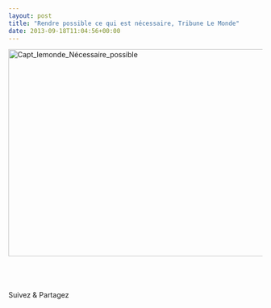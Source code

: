 ```yaml
---
layout: post
title: "Rendre possible ce qui est nécessaire, Tribune Le Monde"
date: 2013-09-18T11:04:56+00:00
---
```

<div class="entry-content" itemprop="text">
<p><a href="http://www.lemonde.fr/idees/article/2007/11/19/le-necessaire-est-possible-par-julie-coudry_980026_3232.html"><img class="alignleft size-full wp-image-2204" alt="Capt_lemonde_Nécessaire_possible" src="/juliecoudry/uploads/2013/09/Capt_lemonde_N%C3%A9cessaire_possible.png" width="598" height="411" srcset="/juliecoudry/uploads/2013/09/Capt_lemonde_Nécessaire_possible.png 598w, /juliecoudry/uploads/2013/09/Capt_lemonde_Nécessaire_possible-300x206.png 300w" sizes="(max-width: 598px) 100vw, 598px"></a><br>
 <br>
 <br>
 </p>
<div class="sfsi_Sicons" style="width: 100%; display: inline-block; vertical-align: middle; text-align:left">
<div style="margin:0px 8px 0px 0px; line-height: 24px"><span>Suivez &amp; Partagez</span></div>
<div class="sfsi_socialwpr">
<div class="sf_fb" style="text-align:left;width:98px"><div class="fb-like" href="http://www.juliecoudry.com/2007-rendre-possible-ce-qui-est-necessaire-tribune-le-monde/" width="180" send="false" showfaces="false" action="like" data-share="true" data-layout="button"></div></div>
<div class="sf_twiter" style="text-align:left;float:left;width:auto"><a href="http://twitter.com/share" data-count="none" class="sr-twitter-button twitter-share-button" lang="en" data-url="http://www.juliecoudry.com/2007-rendre-possible-ce-qui-est-necessaire-tribune-le-monde/" data-text="2007 – « Rendre possible ce qui est nécessaire », Tribune Le Monde"></a></div>
</div>
</div>
<!--<rdf:RDF xmlns:rdf="http://www.w3.org/1999/02/22-rdf-syntax-ns#"
			xmlns:dc="http://purl.org/dc/elements/1.1/"
			xmlns:trackback="http://madskills.com/public/xml/rss/module/trackback/">
		<rdf:Description rdf:about="http://www.juliecoudry.com/2007-rendre-possible-ce-qui-est-necessaire-tribune-le-monde/"
    dc:identifier="http://www.juliecoudry.com/2007-rendre-possible-ce-qui-est-necessaire-tribune-le-monde/"
    dc:title="2007 &#8211; &laquo;&nbsp;Rendre possible ce qui est nécessaire&nbsp;&raquo;, Tribune Le Monde"
    trackback:ping="http://www.juliecoudry.com/2007-rendre-possible-ce-qui-est-necessaire-tribune-le-monde/trackback/" />
</rdf:RDF>-->
</div>
